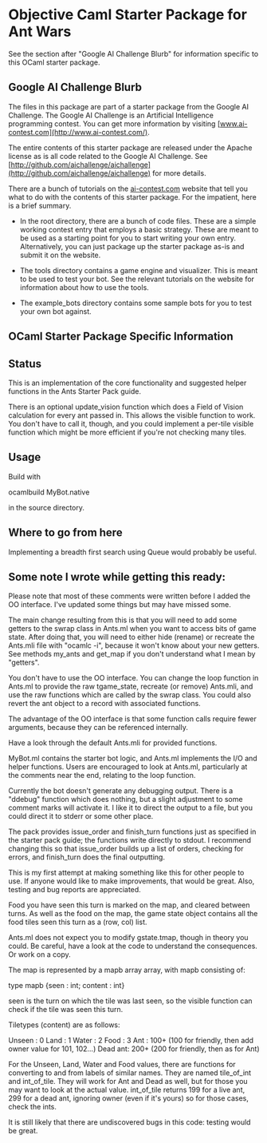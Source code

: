 # Objective Caml Starter Package for Ant Wars

See the section after "Google AI Challenge Blurb" for information
specific to this OCaml starter package.


## Google AI Challenge Blurb

The files in this package are part of a starter package from the
Google AI Challenge. The Google AI Challenge is an Artificial
Intelligence programming contest. You can get more information by
visiting [www.ai-contest.com](http://www.ai-contest.com/).

The entire contents of this starter package are released under the
Apache license as is all code related to the Google AI Challenge. See
[http://github.com/aichallenge/aichallenge](http://github.com/aichallenge/aichallenge) for more details.

There are a bunch of tutorials on the [ai-contest.com](http://ai-contest.com/)
website that tell you what to do with the contents of this starter
package. For the impatient, here is a brief summary.

* In the root directory, there are a bunch of code files. These are a
  simple working contest entry that employs a basic strategy. These
  are meant to be used as a starting point for you to start writing
  your own entry.  Alternatively, you can just package up the starter
  package as-is and submit it on the website.

* The tools directory contains a game engine and visualizer. This is
  meant to be used to test your bot. See the relevant tutorials on the
  website for information about how to use the tools.

* The example_bots directory contains some sample bots for you to test
  your own bot against.


## OCaml Starter Package Specific Information

## Status

This is an implementation of the core functionality and suggested helper 
functions in the Ants Starter Pack guide.

There is an optional update_vision function which does a Field of Vision 
calculation for every ant passed in. This allows the visible function to 
work. You don't have to call it, though, and you could implement a 
per-tile visible function which might be more efficient if you're not 
checking many tiles.

## Usage

Build with

   ocamlbuild MyBot.native

in the source directory.

## Where to go from here

Implementing a breadth first search using Queue would probably be 
useful.

## Some note I wrote while getting this ready:

Please note that most of these comments were written before I added the 
OO interface. I've updated some things but may have missed some.

The main change resulting from this is that you will need to add some 
getters to the swrap class in Ants.ml when you want to access bits of 
game state. After doing that, you will need to either hide (rename) or 
recreate the Ants.mli file with "ocamlc -i", because it won't know 
about your new getters. See methods my_ants and get_map if you don't 
understand what I mean by "getters".

You don't have to use the OO interface. You can change the loop function 
in Ants.ml to provide the raw tgame_state, recreate (or remove) 
Ants.mli, and use the raw functions which are called by the swrap class. 
You could also revert the ant object to a record with associated 
functions.

The advantage of the OO interface is that some function calls require 
fewer arguments, because they can be referenced internally.

Have a look through the default Ants.mli for provided functions.

MyBot.ml contains the starter bot logic, and Ants.ml implements the I/O 
and helper functions. Users are encouraged to look at Ants.ml, 
particularly at the comments near the end, relating to the loop 
function.

Currently the bot doesn't generate any debugging output. There is a 
"ddebug" function which does nothing, but a slight adjustment to some 
comment marks will activate it. I like it to direct the output to a 
file, but you could direct it to stderr or some other place.

The pack provides issue_order and finish_turn functions just as 
specified in the starter pack guide; the functions write directly to 
stdout. I recommend changing this so that issue_order builds up a list 
of orders, checking for errors, and finish_turn does the final 
outputting.

This is my first attempt at making something like this for other people 
to use. If anyone would like to make improvements, that would be great. 
Also, testing and bug reports are appreciated.

Food you have seen this turn is marked on the map, and cleared between 
turns. As well as the food on the map, the game state object contains 
all the food tiles seen this turn as a (row, col) list.

Ants.ml does not expect you to modify gstate.tmap, though in theory you 
could. Be careful, have a look at the code to understand the 
consequences. Or work on a copy.

The map is represented by a mapb array array, with mapb consisting of:

type mapb {seen : int; content : int}

seen is the turn on which the tile was last seen, so the visible 
function can check if the tile was seen this turn.

Tiletypes (content) are as follows:

Unseen 	: 0
Land	: 1
Water	: 2
Food	: 3
Ant	: 100+ (100 for friendly, then add owner value for 101, 102...)
Dead ant: 200+ (200 for friendly, then as for Ant)

For the Unseen, Land, Water and Food values, there are functions for 
converting to and from labels of similar names. They are named 
tile_of_int and int_of_tile. They will work for Ant and Dead as well, 
but for those you may want to look at the actual value. int_of_tile 
returns 199 for a live ant, 299 for a dead ant, ignoring owner (even if 
it's yours) so for those cases, check the ints.

It is still likely that there are undiscovered bugs in this code: 
testing would be great.
